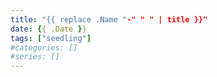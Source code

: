 ```yaml
---
title: "{{ replace .Name "-" " " | title }}"
date: {{ .Date }}
tags: ["seedling"]
#categories: []
#series: []
---
```

